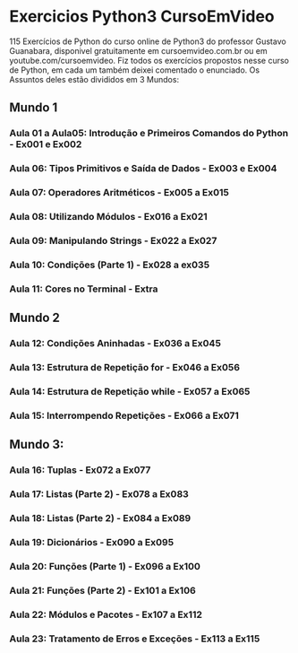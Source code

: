 # Exercicios Python3 CursoEmVideo
 115 Exercícios de Python do curso online de Python3 do professor Gustavo Guanabara, disponivel gratuitamente em cursoemvideo.com.br ou em youtube.com/cursoemvideo. Fiz todos os exercícios propostos nesse curso de Python, em  cada um também deixei comentado o enunciado. 
 Os Assuntos deles estão divididos em 3 Mundos: 
 <h2>Mundo 1
  <h3> Aula 01 a Aula05: Introdução e Primeiros Comandos do Python - Ex001 e Ex002 
  <h3> Aula 06: Tipos Primitivos e Saída de Dados - Ex003 e Ex004 
  <h3> Aula 07: Operadores Aritméticos - Ex005 a Ex015 
  <h3> Aula 08: Utilizando Módulos - Ex016 a Ex021
  <h3> Aula 09: Manipulando Strings - Ex022 a Ex027 
  <h3> Aula 10: Condições (Parte 1) - Ex028 a ex035 
  <h3> Aula 11: Cores no Terminal - Extra 
 <h2>Mundo 2 
  <h3> Aula 12: Condições Aninhadas - Ex036 a Ex045 
  <h3> Aula 13: Estrutura de Repetição for - Ex046 a Ex056 
  <h3> Aula 14: Estrutura de Repetição while - Ex057 a Ex065
  <h3> Aula 15: Interrompendo Repetições - Ex066 a Ex071 
  <h2>Mundo 3: 
  <h3> Aula 16: Tuplas - Ex072 a Ex077 
  <h3> Aula 17: Listas (Parte 2) - Ex078 a Ex083 
  <h3> Aula 18: Listas (Parte 2) - Ex084 a Ex089 
  <h3> Aula 19: Dicionários - Ex090 a Ex095 
  <h3> Aula 20: Funções (Parte 1) - Ex096 a Ex100 
  <h3> Aula 21: Funções (Parte 2) - Ex101 a Ex106 
  <h3> Aula 22: Módulos e Pacotes - Ex107 a Ex112 
  <h3> Aula 23: Tratamento de Erros e Exceções - Ex113 a Ex115 
  
